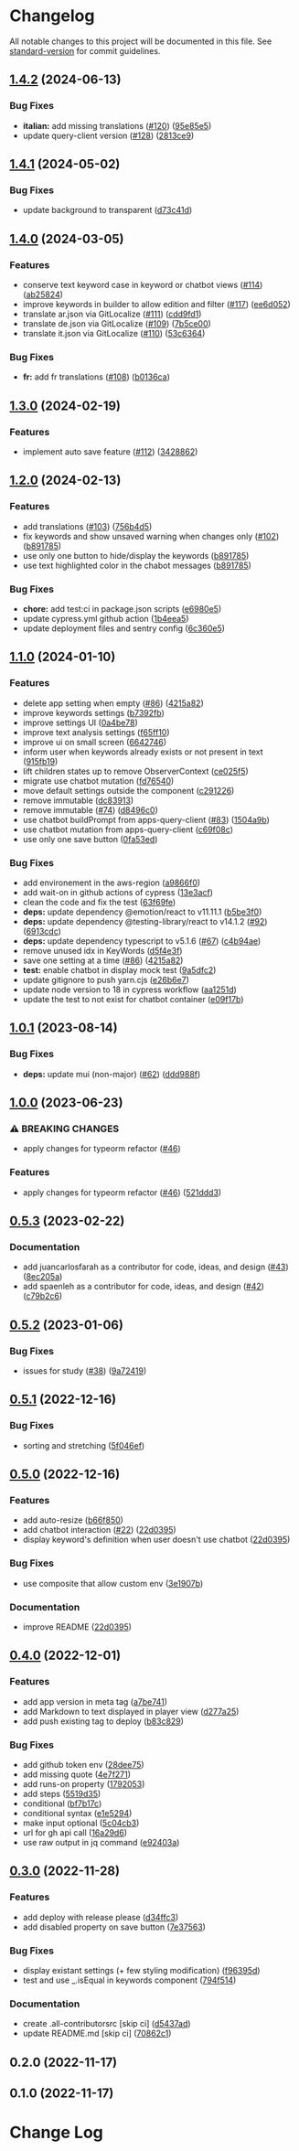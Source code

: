 # Changelog

All notable changes to this project will be documented in this file. See [standard-version](https://github.com/conventional-changelog/standard-version) for commit guidelines.

## [1.4.2](https://github.com/graasp/graasp-app-text-analysis/compare/v1.4.1...v1.4.2) (2024-06-13)


### Bug Fixes

* **italian:** add missing translations ([#120](https://github.com/graasp/graasp-app-text-analysis/issues/120)) ([95e85e5](https://github.com/graasp/graasp-app-text-analysis/commit/95e85e586bcf517c3ae9e68ceee4bdf78ae0b56f))
* update query-client version ([#128](https://github.com/graasp/graasp-app-text-analysis/issues/128)) ([2813ce9](https://github.com/graasp/graasp-app-text-analysis/commit/2813ce995c618b460fcde1f00bdb1ebd3eb06f0c))

## [1.4.1](https://github.com/graasp/graasp-app-text-analysis/compare/v1.4.0...v1.4.1) (2024-05-02)


### Bug Fixes

* update background to transparent ([d73c41d](https://github.com/graasp/graasp-app-text-analysis/commit/d73c41d5677eb069e8c0adf20227b28c0221ae5c))

## [1.4.0](https://github.com/graasp/graasp-app-text-analysis/compare/v1.3.0...v1.4.0) (2024-03-05)


### Features

* conserve text keyword case in keyword or chatbot views ([#114](https://github.com/graasp/graasp-app-text-analysis/issues/114)) ([ab25824](https://github.com/graasp/graasp-app-text-analysis/commit/ab25824c27c8f7a14ccbd131c494f31ff896e089))
* improve keywords in builder to allow edition and filter ([#117](https://github.com/graasp/graasp-app-text-analysis/issues/117)) ([ee6d052](https://github.com/graasp/graasp-app-text-analysis/commit/ee6d0526a750ebfc9ab0fefec0c6e7bdbcd42f36))
* translate ar.json via GitLocalize ([#111](https://github.com/graasp/graasp-app-text-analysis/issues/111)) ([cdd9fd1](https://github.com/graasp/graasp-app-text-analysis/commit/cdd9fd181abb9d5a1701bd4191ec091ac38e09d1))
* translate de.json via GitLocalize ([#109](https://github.com/graasp/graasp-app-text-analysis/issues/109)) ([7b5ce00](https://github.com/graasp/graasp-app-text-analysis/commit/7b5ce00d52a88d0c3e0af90e61e73d00b2dc54be))
* translate it.json via GitLocalize ([#110](https://github.com/graasp/graasp-app-text-analysis/issues/110)) ([53c6364](https://github.com/graasp/graasp-app-text-analysis/commit/53c63649f4cd28f28fae049b21948c0e603f32e8))


### Bug Fixes

* **fr:** add fr translations ([#108](https://github.com/graasp/graasp-app-text-analysis/issues/108)) ([b0136ca](https://github.com/graasp/graasp-app-text-analysis/commit/b0136caa0a28658a7b05052deeac8f503817e3ac))

## [1.3.0](https://github.com/graasp/graasp-app-text-analysis/compare/v1.2.0...v1.3.0) (2024-02-19)


### Features

* implement auto save feature ([#112](https://github.com/graasp/graasp-app-text-analysis/issues/112)) ([3428862](https://github.com/graasp/graasp-app-text-analysis/commit/34288621931a539c4f70ec7352d44c3e02d5ffdb))

## [1.2.0](https://github.com/graasp/graasp-app-text-analysis/compare/v1.1.0...v1.2.0) (2024-02-13)


### Features

* add translations ([#103](https://github.com/graasp/graasp-app-text-analysis/issues/103)) ([756b4d5](https://github.com/graasp/graasp-app-text-analysis/commit/756b4d55e2c71cd7070a62ae8c766538865cd79f))
* fix keywords and show unsaved warning when changes only ([#102](https://github.com/graasp/graasp-app-text-analysis/issues/102)) ([b891785](https://github.com/graasp/graasp-app-text-analysis/commit/b891785bfb66a53360d5ee6361982af46abb94fb))
* use only one button to hide/display the keywords ([b891785](https://github.com/graasp/graasp-app-text-analysis/commit/b891785bfb66a53360d5ee6361982af46abb94fb))
* use text highlighted color in the chabot messages ([b891785](https://github.com/graasp/graasp-app-text-analysis/commit/b891785bfb66a53360d5ee6361982af46abb94fb))


### Bug Fixes

* **chore:** add test:ci in package.json scripts ([e6980e5](https://github.com/graasp/graasp-app-text-analysis/commit/e6980e5115fc8c05ac588a3a7e08113fee0ebf25))
* update cypress.yml github action ([1b4eea5](https://github.com/graasp/graasp-app-text-analysis/commit/1b4eea5bd1804c849791737b28a26ca5ca1c16ce))
* update deployment files and sentry config ([6c360e5](https://github.com/graasp/graasp-app-text-analysis/commit/6c360e5e649d3474541b596e57e065af00300fce))

## [1.1.0](https://github.com/graasp/graasp-app-text-analysis/compare/v1.0.1...v1.1.0) (2024-01-10)


### Features

* delete app setting when empty ([#86](https://github.com/graasp/graasp-app-text-analysis/issues/86)) ([4215a82](https://github.com/graasp/graasp-app-text-analysis/commit/4215a82b49cb279c4f982a3b90d8cf43cba731b1))
* improve keywords settings ([b7392fb](https://github.com/graasp/graasp-app-text-analysis/commit/b7392fbc0ad9e3ea9d1712ca1d4104ba37b44dd6))
* improve settings UI ([0a4be78](https://github.com/graasp/graasp-app-text-analysis/commit/0a4be78bfe15c6eaea67bb20e757e0d6ee478bb0))
* improve text analysis settings ([f65ff10](https://github.com/graasp/graasp-app-text-analysis/commit/f65ff10ed284928fcf77d51e22a117044fbf3361))
* improve ui on small screen ([6642746](https://github.com/graasp/graasp-app-text-analysis/commit/664274632c1644f0f1a3728648dae079f4e0757e))
* inform user when keywords already exists or not present in text ([915fb19](https://github.com/graasp/graasp-app-text-analysis/commit/915fb19d9c7527cfc5b062e5848323284fba8922))
* lift children states up to remove ObserverContext ([ce025f5](https://github.com/graasp/graasp-app-text-analysis/commit/ce025f596684b0ec9a43d571f34451e28448f16c))
* migrate use chatbot mutation ([fd76540](https://github.com/graasp/graasp-app-text-analysis/commit/fd76540f06e171d491ec4cdaf9955a8ae8e14bc0))
* move default settings outside the component ([c291226](https://github.com/graasp/graasp-app-text-analysis/commit/c2912262f0a540258e32cbcafd50c18ab1125c67))
* remove immutable ([dc83913](https://github.com/graasp/graasp-app-text-analysis/commit/dc8391363fd8cc963988f08e92fa7be1d0350c58))
* remove immutable ([#74](https://github.com/graasp/graasp-app-text-analysis/issues/74)) ([d8496c0](https://github.com/graasp/graasp-app-text-analysis/commit/d8496c0e4d95b94940f579eea37d619af55e7a1c))
* use chatbot buildPrompt from apps-query-client ([#83](https://github.com/graasp/graasp-app-text-analysis/issues/83)) ([1504a9b](https://github.com/graasp/graasp-app-text-analysis/commit/1504a9b0a89365792e3dd3c21fa9e91140cce860))
* use chatbot mutation from apps-query-client ([c69f08c](https://github.com/graasp/graasp-app-text-analysis/commit/c69f08c4d340f1e9a213a4df699e47b587835393))
* use only one save button ([0fa53ed](https://github.com/graasp/graasp-app-text-analysis/commit/0fa53ed430ccb442fc8e4cd8e758c99af39583b9))


### Bug Fixes

* add environement in the aws-region ([a9866f0](https://github.com/graasp/graasp-app-text-analysis/commit/a9866f05f70ce754e082c2fd96a54ad170ec3517))
* add wait-on in github actions of cypress ([13e3acf](https://github.com/graasp/graasp-app-text-analysis/commit/13e3acf6a9735262a8a4d720775ac1d2b02588d0))
* clean the code and fix the test ([63f69fe](https://github.com/graasp/graasp-app-text-analysis/commit/63f69fe885bead4dd6e76b50e52edf3b030e565b))
* **deps:** update dependency @emotion/react to v11.11.1 ([b5be3f0](https://github.com/graasp/graasp-app-text-analysis/commit/b5be3f03c415a7df4742c271fecc52860d2ee4c9))
* **deps:** update dependency @testing-library/react to v14.1.2 ([#92](https://github.com/graasp/graasp-app-text-analysis/issues/92)) ([6913cdc](https://github.com/graasp/graasp-app-text-analysis/commit/6913cdccbaab3b2615e1869be31ac1d27d3c463c))
* **deps:** update dependency typescript to v5.1.6 ([#67](https://github.com/graasp/graasp-app-text-analysis/issues/67)) ([c4b94ae](https://github.com/graasp/graasp-app-text-analysis/commit/c4b94ae6ae625c67f8921cd5f288d29d6de0673f))
* remove unused idx in KeyWords ([d5f4e3f](https://github.com/graasp/graasp-app-text-analysis/commit/d5f4e3ff08c3da27dca9d40521b27006bfac44ab))
* save one setting at a time ([#86](https://github.com/graasp/graasp-app-text-analysis/issues/86)) ([4215a82](https://github.com/graasp/graasp-app-text-analysis/commit/4215a82b49cb279c4f982a3b90d8cf43cba731b1))
* **test:** enable chatbot in display mock test ([9a5dfc2](https://github.com/graasp/graasp-app-text-analysis/commit/9a5dfc227b7b652b986699d7464d3fc35e2b05c7))
* update gitignore to push yarn.cjs ([e26b6e7](https://github.com/graasp/graasp-app-text-analysis/commit/e26b6e7952ee64e72a40fabf19923dc1442e5d9e))
* update node version to 18 in cypress workflow ([aa1251d](https://github.com/graasp/graasp-app-text-analysis/commit/aa1251d2753dde0bcfe66b5a4490a339bd6fabb5))
* update the test to not exist for chatbot container ([e09f17b](https://github.com/graasp/graasp-app-text-analysis/commit/e09f17b352414b1904702382484671fbb11d0de1))

## [1.0.1](https://github.com/graasp/graasp-app-text-analysis/compare/v1.0.0...v1.0.1) (2023-08-14)


### Bug Fixes

* **deps:** update mui (non-major) ([#62](https://github.com/graasp/graasp-app-text-analysis/issues/62)) ([ddd988f](https://github.com/graasp/graasp-app-text-analysis/commit/ddd988ffa2ada792dd84a9971d62da84f1e69bd0))

## [1.0.0](https://github.com/graasp/graasp-app-text-analysis/compare/v0.5.3...v1.0.0) (2023-06-23)


### ⚠ BREAKING CHANGES

* apply changes for typeorm refactor ([#46](https://github.com/graasp/graasp-app-text-analysis/issues/46))

### Features

* apply changes for typeorm refactor ([#46](https://github.com/graasp/graasp-app-text-analysis/issues/46)) ([521ddd3](https://github.com/graasp/graasp-app-text-analysis/commit/521ddd369f45941c02f3057a0e47a70eefa2d5b9))

## [0.5.3](https://github.com/graasp/graasp-app-text-analysis/compare/v0.5.2...v0.5.3) (2023-02-22)


### Documentation

* add juancarlosfarah as a contributor for code, ideas, and design ([#43](https://github.com/graasp/graasp-app-text-analysis/issues/43)) ([8ec205a](https://github.com/graasp/graasp-app-text-analysis/commit/8ec205a244b6bcbc7bbec1e430d8b543ff8d8767))
* add spaenleh as a contributor for code, ideas, and design ([#42](https://github.com/graasp/graasp-app-text-analysis/issues/42)) ([c79b2c6](https://github.com/graasp/graasp-app-text-analysis/commit/c79b2c6f8d7587c53f2309cd62391452316182de))

## [0.5.2](https://github.com/graasp/graasp-app-text-analysis/compare/v0.5.1...v0.5.2) (2023-01-06)


### Bug Fixes

* issues for study ([#38](https://github.com/graasp/graasp-app-text-analysis/issues/38)) ([9a72419](https://github.com/graasp/graasp-app-text-analysis/commit/9a72419245faf1dae685afa17ae49898dfd5cc1e))

## [0.5.1](https://github.com/graasp/graasp-app-text-analysis/compare/v0.5.0...v0.5.1) (2022-12-16)


### Bug Fixes

* sorting and stretching ([5f046ef](https://github.com/graasp/graasp-app-text-analysis/commit/5f046efa1904540220f034e775a631017c8ca005))

## [0.5.0](https://github.com/graasp/graasp-app-text-analysis/compare/v0.4.0...v0.5.0) (2022-12-16)


### Features

* add auto-resize ([b66f850](https://github.com/graasp/graasp-app-text-analysis/commit/b66f850f9444a2056cbc372f264d6468dc9bc7d1))
* add chatbot interaction ([#22](https://github.com/graasp/graasp-app-text-analysis/issues/22)) ([22d0395](https://github.com/graasp/graasp-app-text-analysis/commit/22d0395fbc4c2eb2bd953ee35ade59afe933f31e))
* display keyword's definition when user doesn't use chatbot ([22d0395](https://github.com/graasp/graasp-app-text-analysis/commit/22d0395fbc4c2eb2bd953ee35ade59afe933f31e))


### Bug Fixes

* use composite that allow custom env ([3e1907b](https://github.com/graasp/graasp-app-text-analysis/commit/3e1907bfe1b216123524444a71da943f1ebfd89b))


### Documentation

* improve README ([22d0395](https://github.com/graasp/graasp-app-text-analysis/commit/22d0395fbc4c2eb2bd953ee35ade59afe933f31e))

## [0.4.0](https://github.com/graasp/graasp-app-text-analysis/compare/v0.3.0...v0.4.0) (2022-12-01)

### Features

- add app version in meta tag ([a7be741](https://github.com/graasp/graasp-app-text-analysis/commit/a7be7418675f6ecf33213fcbe4a0ee26ca4cfaf2))
- add Markdown to text displayed in player view ([d277a25](https://github.com/graasp/graasp-app-text-analysis/commit/d277a2552c4da0e8f481327cd897bb679b19f384))
- add push existing tag to deploy ([b83c829](https://github.com/graasp/graasp-app-text-analysis/commit/b83c8291f1ad220157217d4e2c1a13729e81a78b))

### Bug Fixes

- add github token env ([28dee75](https://github.com/graasp/graasp-app-text-analysis/commit/28dee758af7fd1eb4219e811067baf63bb5e815a))
- add missing quote ([4e7f271](https://github.com/graasp/graasp-app-text-analysis/commit/4e7f271e30e6e2914bad296e10e87f9375bd468c))
- add runs-on property ([1792053](https://github.com/graasp/graasp-app-text-analysis/commit/179205303d0b62fc87098b9faa0579cc4e330017))
- add steps ([5519d35](https://github.com/graasp/graasp-app-text-analysis/commit/5519d35e11089acbf94f0efc930826512c41e176))
- conditional ([bf7b17c](https://github.com/graasp/graasp-app-text-analysis/commit/bf7b17c2a54a6747173420eef98c4c273cac1398))
- conditional syntax ([e1e5294](https://github.com/graasp/graasp-app-text-analysis/commit/e1e52947b926550a21291c6133de7af17fab9cfe))
- make input optional ([5c04cb3](https://github.com/graasp/graasp-app-text-analysis/commit/5c04cb3466428b34e90b3eb48f18fa41871d4add))
- url for gh api call ([16a29d6](https://github.com/graasp/graasp-app-text-analysis/commit/16a29d6ceb9665729b5083881ba2af47739d6b05))
- use raw output in jq command ([e92403a](https://github.com/graasp/graasp-app-text-analysis/commit/e92403a9199293f0dcc42de53cf010cf474116a2))

## [0.3.0](https://github.com/graasp/graasp-app-text-analysis/compare/v0.2.0...v0.3.0) (2022-11-28)

### Features

- add deploy with release please ([d34ffc3](https://github.com/graasp/graasp-app-text-analysis/commit/d34ffc3588ec2d5778f7297c3a7072b8e1a5a31d))
- add disabled property on save button ([7e37563](https://github.com/graasp/graasp-app-text-analysis/commit/7e375631a21d64de44e6ef6951c2b6da5c26d157))

### Bug Fixes

- display existant settings (+ few styling modification) ([f96395d](https://github.com/graasp/graasp-app-text-analysis/commit/f96395d8554471aac51020b4c780274ea9701f68))
- test and use \_.isEqual in keywords component ([794f514](https://github.com/graasp/graasp-app-text-analysis/commit/794f5144c9273c5ea7096794c6646c458514eb95))

### Documentation

- create .all-contributorsrc [skip ci] ([d5437ad](https://github.com/graasp/graasp-app-text-analysis/commit/d5437ad212fec9a549f5b51cd9542bd3c06f5301))
- update README.md [skip ci] ([70862c1](https://github.com/graasp/graasp-app-text-analysis/commit/70862c17966f66fff0cee4c6334f698b25c46fcd))

## 0.2.0 (2022-11-17)

## 0.1.0 (2022-11-17)

# Change Log
